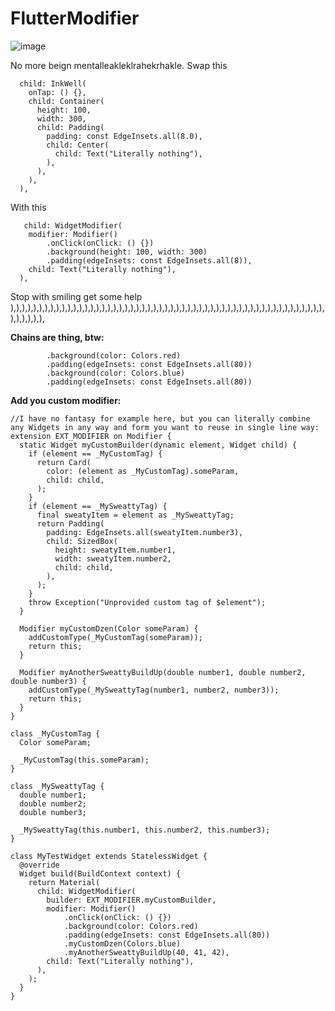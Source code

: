 # FlutterModifier

![image](https://user-images.githubusercontent.com/7251389/176548087-5307b3ab-6772-4007-9866-8be30953c4f7.png)

No more beign mentalleakleklrahekrhakle. Swap this

      child: InkWell(
        onTap: () {},
        child: Container(
          height: 100,
          width: 300,
          child: Padding(
            padding: const EdgeInsets.all(8.0),
            child: Center(
              child: Text("Literally nothing"),
            ),
          ),
        ),
      ),
      
 With this
 
       child: WidgetModifier(
        modifier: Modifier()
            .onClick(onClick: () {})
            .background(height: 100, width: 300)
            .padding(edgeInsets: const EdgeInsets.all(8)),
        child: Text("Literally nothing"),
      ),
      
Stop with smiling get some help ),),),),),),),),),),),),),),),),),),),),),),),),),),),),),),),),),),),),),),),),),),),),),),),),),),),),),),),),),),),),),
 
**Chains are thing, btw:**

            .background(color: Colors.red)
            .padding(edgeInsets: const EdgeInsets.all(80))
            .background(color: Colors.blue)
            .padding(edgeInsets: const EdgeInsets.all(80))

**Add you custom modifier:**
 
```
//I have no fantasy for example here, but you can literally combine any Widgets in any way and form you want to reuse in single line way:
extension EXT_MODIFIER on Modifier {
  static Widget myCustomBuilder(dynamic element, Widget child) {
    if (element == _MyCustomTag) {
      return Card(
        color: (element as _MyCustomTag).someParam,
        child: child,
      );
    }
    if (element == _MySweattyTag) {
      final sweatyItem = element as _MySweattyTag;
      return Padding(
        padding: EdgeInsets.all(sweatyItem.number3),
        child: SizedBox(
          height: sweatyItem.number1,
          width: sweatyItem.number2,
          child: child,
        ),
      );
    }
    throw Exception("Unprovided custom tag of $element");
  }

  Modifier myCustomDzen(Color someParam) {
    addCustomType(_MyCustomTag(someParam));
    return this;
  }

  Modifier myAnotherSweattyBuildUp(double number1, double number2, double number3) {
    addCustomType(_MySweattyTag(number1, number2, number3));
    return this;
  }
}

class _MyCustomTag {
  Color someParam;

  _MyCustomTag(this.someParam);
}

class _MySweattyTag {
  double number1;
  double number2;
  double number3;

  _MySweattyTag(this.number1, this.number2, this.number3);
}

class MyTestWidget extends StatelessWidget {
  @override
  Widget build(BuildContext context) {
    return Material(
      child: WidgetModifier(
        builder: EXT_MODIFIER.myCustomBuilder,
        modifier: Modifier()
            .onClick(onClick: () {})
            .background(color: Colors.red)
            .padding(edgeInsets: const EdgeInsets.all(80))
            .myCustomDzen(Colors.blue)
            .myAnotherSweattyBuildUp(40, 41, 42),
        child: Text("Literally nothing"),
      ),
    );
  }
}

```
